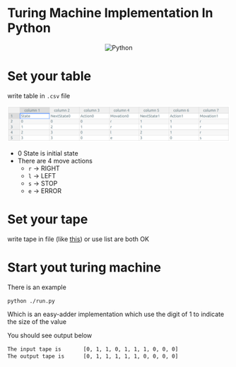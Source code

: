 # Turing Machine Implementation In Python

<p align="center">
    <img alt="Python" src="https://img.shields.io/badge/python-3776AB?style=for-the-badge&logo=python&logoColor=white"></a>
</p>

# Set your table

write table in `.csv` file

![](./pic/TABLE.png)

- 0 State is initial state
- There are 4 move actions
    - `r` -> RIGHT
    - `l` -> LEFT
    - `s` -> STOP
    - `e` -> ERROR

# Set your tape

write tape in file (like [this](./tape.txt)) or use list are both OK

# Start yout turing machine

There is an example

```shell
python ./run.py
```

Which is an easy-adder implementation which use the digit of 1 to indicate the size of the value

You should see output below

```shell
The input tape is       [0, 1, 1, 0, 1, 1, 1, 0, 0, 0]
The output tape is      [0, 1, 1, 1, 1, 1, 0, 0, 0, 0]
```